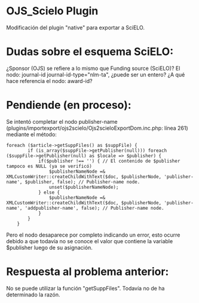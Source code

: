# OJS_Scielo Plugin
Modificación del plugin "native" para exportar a SciELO.

Dudas sobre el esquema SciELO:
==============================

¿Sponsor (OJS) se refiere a lo mismo que Funding source (SciELO)? El nodo: journal-id journal-id-type="nlm-ta", ¿puede ser un entero? ¿A qué hace referencia el nodo: award-id?

Pendiende (en proceso):
=======================

Se intentó completar el nodo publisher-name (plugins/importexport/ojs2scielo/Ojs2scieloExportDom.inc.php: línea 261) mediante el método:

	foreach ($article->getSuppFiles() as $suppFile) {
			if (is_array($suppFile->getPublisher(null))) foreach ($suppFile->getPublisher(null) as $locale => $publisher) {
				if($publisher !== '') { // El contenido de $publisher tampoco es NULL (ya se verificó)
					$publisherNameNode =& XMLCustomWriter::createChildWithText($doc, $publisherNode, 'publisher-name', $publisher, false); // Publisher-name node.
					unset($publisherNameNode);
				} else {
					$publisherNameNode =& XMLCustomWriter::createChildWithText($doc, $publisherNode, 'publisher-name', 'addpublisher-name', false); // Publisher-name node.
				}
			}
		}

Pero el nodo desaparece por completo indicando un error, esto ocurre debido a que todavía no se conoce el valor que contiene la variable $publisher luego de su asignación.

Respuesta al problema anterior:
===============================

No se puede utilizar la función "getSuppFiles". Todavía no de ha determinado la razón.

